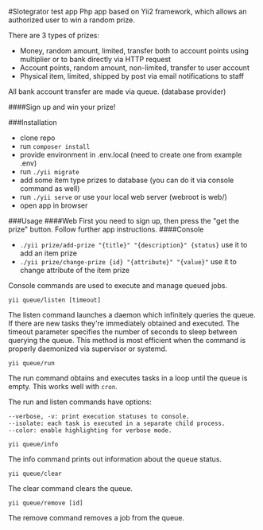 #Slotegrator test app
Php app based on Yii2 framework, which allows an authorized user to win a random prize.

There are 3 types of prizes:
- Money, random amount, limited, transfer both to account points using multiplier or to bank directly via HTTP request 
- Account points, random amount, non-limited, transfer to user account
- Physical item, limited, shipped by post via email notifications to staff

All bank account transfer are made via queue. (database provider)

####Sign up and win your prize!

###Installation
- clone repo
- run ``composer install``
- provide environment in .env.local (need to create one from example .env)
- run ``./yii migrate``
- add some item type prizes to database (you can do it via console command as well)
- run ``./yii serve`` or use your local web server (webroot is web/)
- open app in browser

###Usage
####Web
First you need to sign up, then press the "get the prize" button. Follow further app instructions.
####Console
- ``./yii prize/add-prize "{title}" "{description}" {status}`` use it to add an item prize
- ``./yii prize/change-prize {id} "{attribute}" "{value}"`` use it to change attribute of the item prize


Console commands are used to execute and manage queued jobs.

``yii queue/listen [timeout]``

The listen command launches a daemon which infinitely queries the queue. 
If there are new tasks they're immediately obtained and executed. 
The timeout parameter specifies the number of seconds to sleep between querying the queue.
This method is most efficient when the command is properly daemonized via supervisor or systemd.

``yii queue/run``

The run command obtains and executes tasks in a loop until the queue is empty. This works well with ``cron``.

The run and listen commands have options:

    --verbose, -v: print execution statuses to console.
    --isolate: each task is executed in a separate child process.
    --color: enable highlighting for verbose mode.

``yii queue/info``

The info command prints out information about the queue status.

``yii queue/clear``

The clear command clears the queue.

``yii queue/remove [id]``

The remove command removes a job from the queue.
